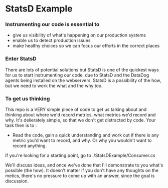 # StatsD Example

### Instrumenting our code is essential to

* give us visibility of what's happening on our production systems
* enable us to detect production issues
* make healthy choices so we can focus our efforts in the correct places

### Enter StatsD

There are lots of potential solutions but StatsD is one of the quickest ways for us to start instrumenting our code, due to StatsD and the DataDog agents being installed on the webservers. StatsD is a possibility of the how, but we need to work the what and the why too. 

### To get us thinking

This repo is a VERY simple piece of code to get us talking about and thinking about where we'd record metrics, what metrics we'd record and why. It's delierately simple, so that we don't get distracted by code. Your task then is to : 

* Read the code, gain a quick understanding and work out if there is any metric you'd want to record, and why. Or why you wouldn't want to record anything. 

If you're looking for a starting point, go to ./StatsDExample/Consumer.cs

We'll discuss ideas, and once we've done that I'll demonstrate to you what's possible (the how). It doesn't matter if you don't have any thoughts on the metics, there's no pressure to come up with an answer, since the goal is discussion.